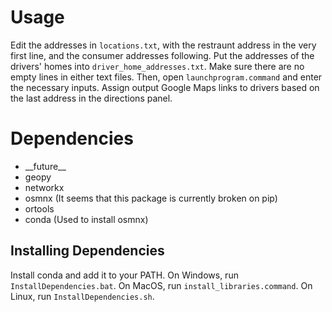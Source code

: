 <!-- Temporary, for developers -->
<!--# Best Practices (READ FIRST BEFORE CHANGING ANYTHING)
1. Always use your own branch to write and test code. To keep your branch up-to-date with master, merge your branch with master (<code>git merge master</code>). To add to master, pull request from your own branch. Be sure to merge first.
2. Don't push broken code.
3. Try to commit single files (every time you update something). Commit often.
-->
# Usage
Edit the addresses in <code>locations.txt</code>, with the restraunt address in the very first line, and the consumer addresses following. Put the addresses of the drivers' homes into <code>driver_home_addresses.txt</code>. Make sure there are no empty lines in either text files. Then, open <code>launchprogram.command</code> and enter the necessary inputs. Assign output Google Maps links to drivers based on the last address in the directions panel.

# Dependencies
* \_\_future__
* geopy
* networkx
* osmnx (It seems that this package is currently broken on pip)
* ortools
* conda (Used to install osmnx)

<h2>Installing Dependencies</h2>
Install conda and add it to your PATH. On Windows, run <code>InstallDependencies.bat</code>. On MacOS, run <code>install_libraries.command</code>. On Linux, run <code>InstallDependencies.sh</code>.

